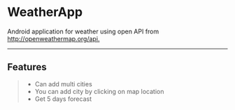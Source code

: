 WeatherApp
===================


Android application for weather using open API from http://openweathermap.org/api.​

----------


Features
-------------


> - Can add multi cities 
> - You can add city by clicking on map location
> - Get 5 days forecast
> 



























































































































































































































